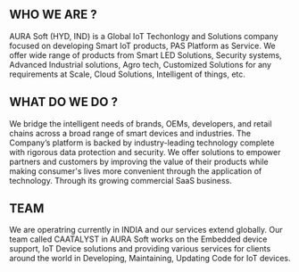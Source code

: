 ## WHO WE ARE ?

AURA Soft (HYD, IND) is a Global IoT Techonlogy and Solutions company focused on developing Smart IoT products, PAS Platform as Service. We offer wide range of products from Smart LED Solutions, Security systems, Advanced Industrial solutions, Agro tech, Customized Solutions for any requirements at Scale, Cloud Solutions, Intelligent of things, etc.

## WHAT DO WE DO ?

We bridge the intelligent needs of brands, OEMs, developers, and retail chains across a broad range of smart devices and industries. The Company’s platform is backed by industry-leading technology complete with rigorous data protection and security. We offer solutions to empower partners and customers by improving the value of their products while making consumer's lives more convenient through the application of technology. Through its growing commercial SaaS business. 

## TEAM

We are operatring currently in INDIA and our services extend globally. Our team called CAATALYST in AURA Soft works on the Embedded device support, IoT Device solutions and providing various services for clients around the world in Developing, Maintaining, Updating Code for IoT devices. 